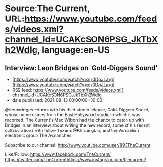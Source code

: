 # Source:The Current, URL:https://www.youtube.com/feeds/videos.xml?channel_id=UCAKcSON6PSG_JkTbXh2WdIg, language:en-US

## Interview: Leon Bridges on 'Gold-Diggers Sound'
 - [https://www.youtube.com/watch?v=xly0DpJLavg](https://www.youtube.com/watch?v=xly0DpJLavg)
 - RSS feed: https://www.youtube.com/feeds/videos.xml?channel_id=UCAKcSON6PSG_JkTbXh2WdIg
 - date published: 2021-08-13 00:00:00+00:00

@leonbridges returns with his third studio release, Gold-Diggers Sound, whose name comes from the East Hollywood studio in which it was recorded. The Current's Mac Wilson had the chance to catch up with Bridges in an interview about writing the new record, some of his recent collaborations with fellow Texans @Khruangbin, and the Australian electronic group The Avalanches.

Subscribe to our channel:
http://www.youtube.com/user/893TheCurrent

Like/Follow:
https://www.facebook.com/TheCurrent/​​​​
https://twitter.com/TheCurrent​​​​
https://www.instagram.com/thecurrent/


